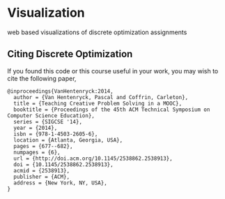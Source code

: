 Visualization
=============

web based visualizations of discrete optimization assignments

## Citing Discrete Optimization

If you found this code or this course useful in your work, you may wish to cite the following paper,
```
@inproceedings{VanHentenryck:2014,
  author = {Van Hentenryck, Pascal and Coffrin, Carleton},
  title = {Teaching Creative Problem Solving in a MOOC},
  booktitle = {Proceedings of the 45th ACM Technical Symposium on Computer Science Education},
  series = {SIGCSE '14},
  year = {2014},
  isbn = {978-1-4503-2605-6},
  location = {Atlanta, Georgia, USA},
  pages = {677--682},
  numpages = {6},
  url = {http://doi.acm.org/10.1145/2538862.2538913},
  doi = {10.1145/2538862.2538913},
  acmid = {2538913},
  publisher = {ACM},
  address = {New York, NY, USA},
} 
```
